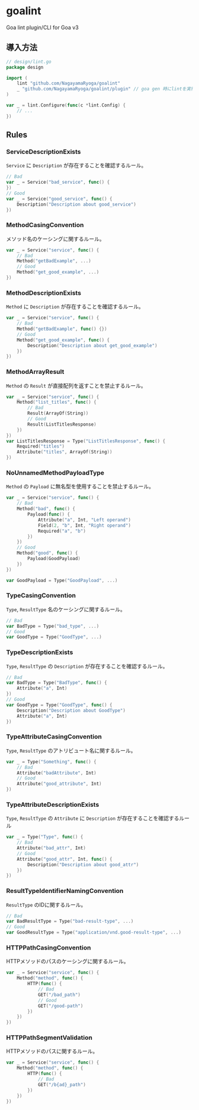 # goalint

Goa lint plugin/CLI for Goa v3

## 導入方法

```go
// design/lint.go
package design

import (
    lint "github.com/NagayamaRyoga/goalint"
    _ "github.com/NagayamaRyoga/goalint/plugin" // goa gen 時にlintを実行する
)

var _ = lint.Configure(func(c *lint.Config) {
    // ...
})
```

## Rules

### ServiceDescriptionExists

`Service` に `Description` が存在することを確認するルール。

```go
// Bad
var _ = Service("bad_service", func() {
})
// Good
var _ = Service("good_service", func() {
	Description("Description about good_service")
})
```

### MethodCasingConvention

メソッド名のケーシングに関するルール。

```go
var _ = Service("service", func() {
	// Bad
	Method("getBadExample", ...)
	// Good
	Method("get_good_example", ...)
})
```

### MethodDescriptionExists

`Method` に `Description` が存在することを確認するルール。

```go
var _ = Service("service", func() {
	// Bad
	Method("getBadExample", func() {})
	// Good
	Method("get_good_example", func() {
		Description("Description about get_good_example")
	})
})
```

### MethodArrayResult

`Method` の `Result` が直接配列を返すことを禁止するルール。

```go
var _ = Service("service", func() {
	Method("list_titles", func() {
		// Bad
		Result(ArrayOf(String))
		// Good
		Result(ListTitlesResponse)
	})
})
var ListTitlesResponse = Type("ListTitlesResponse", func() {
	Required("titles")
	Attribute("titles", ArrayOf(String))
})
```

### NoUnnamedMethodPayloadType

`Method` の `Payload` に無名型を使用することを禁止するルール。

```go
var _ = Service("service", func() {
	// Bad
	Method("bad", func() {
		Payload(func() {
			Attribute("a", Int, "Left operand")
			Field(2, "b", Int, "Right operand")
			Required("a", "b")
		})
	})
	// Good
	Method("good", func() {
		Payload(GoodPayload)
	})
})

var GoodPayload = Type("GoodPayload", ...)
```

### TypeCasingConvention

`Type`, `ResultType` 名のケーシングに関するルール。

```go
// Bad
var BadType = Type("bad_type", ...)
// Good
var GoodType = Type("GoodType", ...)
```

### TypeDescriptionExists

`Type`, `ResultType` の `Description` が存在することを確認するルール。

```go
// Bad
var BadType = Type("BadType", func() {
	Attribute("a", Int)
})
// Good
var GoodType = Type("GoodType", func() {
	Description("Description about GoodType")
	Attribute("a", Int)
})
```

### TypeAttributeCasingConvention

`Type`, `ResultType` のアトリビュート名に関するルール。

```go
var _ = Type("Something", func() {
	// Bad
	Attribute("badAttribute", Int)
	// Good
	Attribute("good_attribute", Int)
})
```

### TypeAttributeDescriptionExists

`Type`, `ResultType` の `Attribute` に `Description` が存在することを確認するルール

```go
var _ = Type("Type", func() {
	// Bad
	Attribute("bad_attr", Int)
	// Good
	Attribute("good_attr", Int, func() {
		Description("Description about good_attr")
	})
})
```

### ResultTypeIdentifierNamingConvention

`ResultType` のIDに関するルール。

```go
// Bad
var BadResultType = Type("bad-result-type", ...)
// Good
var GoodResultType = Type("application/vnd.good-result-type", ...)
```

### HTTPPathCasingConvention

HTTPメソッドのパスのケーシングに関するルール。

```go
var _ = Service("service", func() {
	Method("method", func() {
		HTTP(func() {
			// Bad
			GET("/bad_path")
			// Good
			GET("/good-path")
		})
	})
})
```

### HTTPPathSegmentValidation

HTTPメソッドのパスに関するルール。

```go
var _ = Service("service", func() {
	Method("method", func() {
		HTTP(func() {
			// Bad
			GET("/b{ad}_path")
		})
	})
})
```
